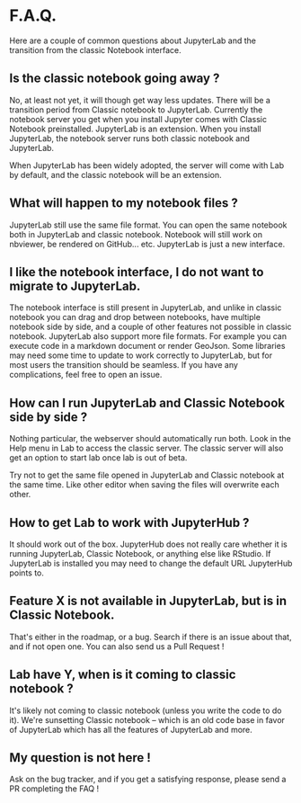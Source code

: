 # F.A.Q.

Here are a couple of common questions about JupyterLab and the transition from
the classic Notebook interface.

## Is the classic notebook going away ?

No, at least not yet, it will though get way less updates. There will be a
transition period from Classic notebook to JupyterLab. Currently the notebook
server you get when you install Jupyter comes with Classic Notebook
preinstalled. JupyterLab is an extension. When you install JupyterLab, the
notebook server runs both classic notebook and JupyterLab. 

When JupyterLab has been widely adopted, the server will come with Lab by
default, and the classic notebook will be an extension. 

## What will happen to my notebook files ?

JupyterLab still use the same file format. You can open the same notebook both
in JupyterLab and classic notebook. Notebook will still work on nbviewer, be
rendered on GitHub... etc. JupyterLab is just a new interface. 

## I like the notebook interface, I do not want to migrate to JupyterLab.

The notebook interface is still present in JupyterLab, and unlike in classic
notebook you can drag and drop between notebooks, have multiple notebook side
by side, and a couple of other features not possible in classic notebook.
JupyterLab also support more file formats. For example you can execute
code in a markdown document or render GeoJson. Some libraries may need some time
to update to work correctly to JupyterLab, but for most users the transition
should be seamless. If you have any complications, feel free to open an issue. 

## How can I run JupyterLab and Classic Notebook side by side ?

Nothing particular, the webserver should automatically run both. Look in the
Help menu in Lab to access the classic server. The classic server will also get
an option to start lab once lab is out of beta.

Try not to get the same file opened in JupyterLab and Classic notebook at the
same time. Like other editor when saving the files will overwrite each other.

## How to get Lab to work with JupyterHub ?

It should work out of the box. JupyterHub does not really care whether it is
running JupyterLab, Classic Notebook, or anything else like RStudio. If
JupyterLab is installed you may need to change the default URL JupyterHub points
to.

## Feature X is not available in JupyterLab, but is in Classic Notebook.

That's either in the roadmap, or a bug. Search if there is an issue about that,
and if not open one. You can also send us a Pull Request !

## Lab have Y, when is it coming to classic notebook ?

It's likely not coming to classic notebook (unless you write the code to do it).
We're sunsetting Classic notebook – which is an old code base in favor of
JupyterLab which has all the features of JupyterLab and more.

## My question is not here !

Ask on the bug tracker, and if you get a satisfying response, please send a PR
completing the FAQ !





